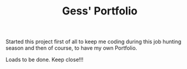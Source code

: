 <!DOCTYPE html>
<html>
    <head>
        <header>
            <h1>Gess' Portfolio</h1>
        </header>
    </head>
    <body>
        <p>Started this project first of all to keep me coding during this job hunting season and then of course, to have my own Portfolio.</p>
        <p>Loads to be done. Keep close!!!
    <body>
</html>